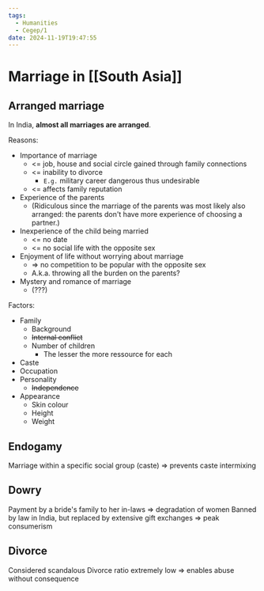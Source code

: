 ```yaml
---
tags:
  - Humanities
  - Cegep/1
date: 2024-11-19T19:47:55
---
```


# Marriage in [[South Asia]]

## Arranged marriage

In India, **almost all marriages are arranged**.

Reasons:

- Importance of marriage
	- <= job, house and social circle gained through family connections
	- <= inability to divorce
		- `E.g.` military career dangerous thus undesirable
	- <= affects family reputation
- Experience of the parents
	- (Ridiculous since the marriage of the parents was most likely also arranged: the parents don't have more experience of choosing a partner.)
- Inexperience of the child being married
	- <= no date
	- <= no social life with the opposite sex
- Enjoyment of life without worrying about marriage
	- => no competition to be popular with the opposite sex
	- A.k.a. throwing all the burden on the parents?
- Mystery and romance of marriage
	- (???)

Factors:

- Family
	- Background
	- ~~Internal conflict~~
	- Number of children
		- The lesser the more ressource for each
- Caste
- Occupation
- Personality
	- ~~Independence~~
- Appearance
	- Skin colour
	- Height
	- Weight

## Endogamy

Marriage within a specific social group (caste) => prevents caste intermixing

## Dowry

Payment by a bride's family to her in-laws => degradation of women
Banned by law in India, but replaced by extensive gift exchanges => peak consumerism

## Divorce

Considered scandalous
Divorce ratio extremely low => enables abuse without consequence
